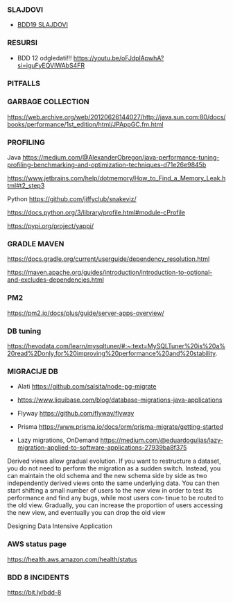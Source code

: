 ### SLAJDOVI 

- [BDD19 SLAJDOVI](./BDD19.pdf)

### RESURSI

- BDD 12 odgledati!!! https://youtu.be/oFJdplApwhA?si=iguFyEQVIWAbS4FR



### PITFALLS


### GARBAGE COLLECTION

https://web.archive.org/web/20120626144027/http://java.sun.com:80/docs/books/performance/1st_edition/html/JPAppGC.fm.html


### PROFILING

Java
https://medium.com/@AlexanderObregon/java-performance-tuning-profiling-benchmarking-and-optimization-techniques-d71e26e9845b


https://www.jetbrains.com/help/dotmemory/How_to_Find_a_Memory_Leak.html#t2_step3

Python 
https://github.com/jiffyclub/snakeviz/

https://docs.python.org/3/library/profile.html#module-cProfile

https://pypi.org/project/yappi/




### GRADLE  MAVEN

https://docs.gradle.org/current/userguide/dependency_resolution.html

https://maven.apache.org/guides/introduction/introduction-to-optional-and-excludes-dependencies.html


### PM2 

https://pm2.io/docs/plus/guide/server-apps-overview/


### DB tuning

https://hevodata.com/learn/mysqltuner/#:~:text=MySQLTuner%20is%20a%20read%2Donly,for%20improving%20performance%20and%20stability.


### MIGRACIJE DB

- Alati https://github.com/salsita/node-pg-migrate
- https://www.liquibase.com/blog/database-migrations-java-applications
- Flyway https://github.com/flyway/flyway
- Prisma https://www.prisma.io/docs/orm/prisma-migrate/getting-started

- Lazy migrations, OnDemand
https://medium.com/@eduardogulias/lazy-migration-applied-to-software-applications-27939ba8f375


Derived views allow gradual evolution. If you want to restructure a dataset, you do
not need to perform the migration as a sudden switch. Instead, you can maintain the
old schema and the new schema side by side as two independently derived views onto
the same underlying data. You can then start shifting a small number of users to the
new view in order to test its performance and find any bugs, while most users con‐
tinue to be routed to the old view. Gradually, you can increase the proportion of
users accessing the new view, and eventually you can drop the old view

Designing Data Intensive Application

###  AWS status page

https://health.aws.amazon.com/health/status


### BDD 8 INCIDENTS

https://bit.ly/bdd-8
